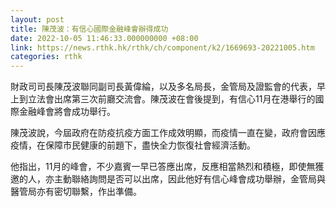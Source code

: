 ```yaml
---
layout: post
title: 陳茂波：有信心國際金融峰會辦得成功
date: 2022-10-05 11:46:33.000000000 +08:00
link: https://news.rthk.hk/rthk/ch/component/k2/1669693-20221005.htm
categories: rthk
---
```


財政司司長陳茂波聯同副司長黃偉綸，以及多名局長，金管局及證監會的代表，早上到立法會出席第三次前廳交流會。陳茂波在會後提到，有信心11月在港舉行的國際金融峰會將會成功舉行。

陳茂波說，今屆政府在防疫抗疫方面工作成效明顯，而疫情一直在變，政府會因應疫情，在保障市民健康的前題下，盡快全力恢復社會經濟活動。

他指出，11月的峰會，不少嘉賓一早已答應出席，反應相當熱烈和積極，即使無獲邀的人，亦主動聯絡詢問是否可以出席，因此他好有信心峰會成功舉辦，金管局與醫管局亦有密切聯繫，作出準備。
